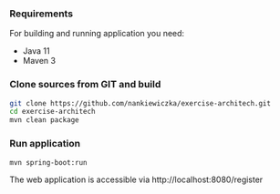### Requirements ###

For building and running application you need:
* Java 11
* Maven 3


### Clone sources from GIT and build ###
```bash
git clone https://github.com/nankiewiczka/exercise-architech.git
cd exercise-architech
mvn clean package
```

### Run application ###
`mvn spring-boot:run`

The web application is accessible via http://localhost:8080/register